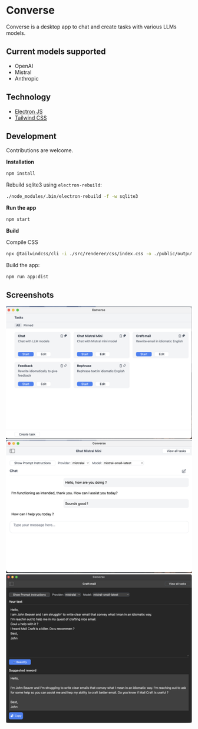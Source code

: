 # Converse

Converse is a desktop app to chat and create tasks with various LLMs models.

## Current models supported

- OpenAI
- Mistral
- Anthropic

## Technology

- [Electron JS](http://electronjs.org/)
- [Tailwind CSS](http://tailwindcss.com)

## Development

Contributions are welcome. 

**Installation**
```bash
npm install
```

Rebuild sqlite3 using `electron-rebuild`:
```bash
./node_modules/.bin/electron-rebuild -f -w sqlite3
```

**Run the app**

```bash
npm start
```

**Build**

Compile CSS
```bash
npx @tailwindcss/cli -i ./src/renderer/css/index.css -o ./public/output.css
```

Build the app:
```bash
npm run app:dist
```

## Screenshots

![Main window](./app/screenshots/screenshot_v0.1.0_main.png)
![Chat mode](./app/screenshots/screenshot_v0.1.0_chat_mode.png)
![Text mode in dark mode](./app/screenshots/screenshot_v0.1.0_craft_mail_darkmode.png)
